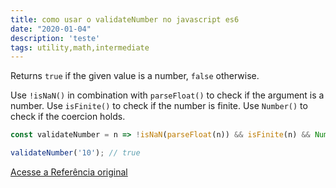 ```yaml
---
title: como usar o validateNumber no javascript es6
date: "2020-01-04"
description: 'teste'
tags: utility,math,intermediate
---
```


Returns `true` if the given value is a number, `false` otherwise.

Use `!isNaN()` in combination with `parseFloat()` to check if the argument is a number.
Use `isFinite()` to check if the number is finite.
Use `Number()` to check if the coercion holds.

```js
const validateNumber = n => !isNaN(parseFloat(n)) && isFinite(n) && Number(n) == n;
```

```js
validateNumber('10'); // true
```


[Acesse a Referência original](http://github.com/30-seconds/)
